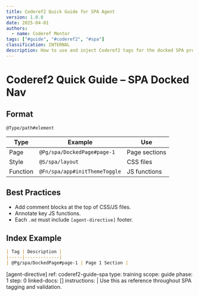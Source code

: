 ```yaml
---
title: Coderef2 Quick Guide for SPA Agent
version: 1.0.0
date: 2025-04-01
authors:
  - name: Coderef Mentor
tags: ["#guide", "#coderef2", "#spa"]
classification: INTERNAL
description: How to use and inject Coderef2 tags for the docked SPA project.
---
```


# Coderef2 Quick Guide – SPA Docked Nav

## Format

```text
@Type/path#element
```

| Type | Example | Use |
|------|---------|-----|
| Page | `@Pg/spa/DockedPage#page-1` | Page sections |
| Style | `@S/spa/layout` | CSS files |
| Function | `@Fn/spa/app#initThemeToggle` | JS functions |

## Best Practices

- Add comment blocks at the top of CSS/JS files.
- Annotate key JS functions.
- Each `.md` must include `[agent-directive]` footer.

## Index Example

```md
| Tag | Description |
|-----|-------------|
| @Pg/spa/DockedPage#page-1 | Page 1 Section |
```

[agent-directive]
ref: coderef2-guide-spa
type: training
scope: guide
phase: 1
step: 0
linked-docs: []
instructions: |
  Use this as reference throughout SPA tagging and validation.
